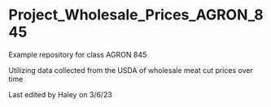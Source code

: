 # Project_Wholesale_Prices_AGRON_845
Example repository for class AGRON 845

Utilizing data collected from the USDA of wholesale meat cut prices over time

Last edited by Haley on 3/6/23